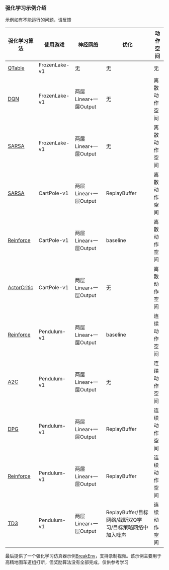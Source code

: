 ### 强化学习示例介绍

示例如有不能运行的问题，请反馈

| 强化学习算法  | 使用游戏 | 神经网络 | 优化 | 动作空间 |
| ----------- | ----------- | ----------- | ----------- | ----------- | 
| [QTable](rainbow/00_FrozenLake_QTable.ipynb)      | FrozenLake-v1 | 无 | 无 | 无 | 
| [DQN](rainbow/01_FrozenLake_DQN.ipynb)         | FrozenLake-v1  | 两层Linear+一层Output | 无 | 离散动作空间 | 
| [SARSA](rainbow/02_FrozenLake_SARSA.ipynb)       | FrozenLake-v1  | 两层Linear+一层Output | 无 | 离散动作空间 | 
| [SARSA](rainbow/03_CartPole_ReplayBuffer.ipynb)        | CartPole-v1  | 两层Linear+一层Output | ReplayBuffer | 离散动作空间 |
| [Reinforce](policy/01-Reinforce_MountainCar.ipynb)   | CartPole-v1  | 两层Linear+一层Output | baseline |  离散动作空间  |
| [ActorCritic](policy/02-ActorCritic_CartPole.ipynb) | CartPole-v1  | 两层Linear+一层Output | 无 |  离散动作空间  |
| [Reinforce](policy/03-BaselineReinforce-Pendulum.ipynb) | Pendulum-v1  | 两层Linear+一层Output | baseline | 连续动作空间 |
| [A2C](policy/04-A2C-Pendulum.ipynb) | Pendulum-v1  | 两层Linear+一层Output | 无 | 连续动作空间 |
| [DPG](policy/05-DPG-Pendulum.ipynb) | Pendulum-v1  | 两层Linear+一层Output | ReplayBuffer | 连续动作空间 |
| [Reinforce](policy/05-reinforce-Pendulum.ipynb) | Pendulum-v1  | 两层Linear+一层Output | ReplayBuffer | 连续动作空间 |
| [TD3](policy/06-TD3-Pendulum.ipynb) | Pendulum-v1  | 两层Linear+一层Output | ReplayBuffer/目标网络/截断双Q学习/目标策略网络中加入噪声 | 连续动作空间 |

最后提供了一个强化学习仿真器示例[BreakEnv](BreakEnv.py)，支持录制视频。该示例主要用于高精地图车道组打断，但奖励算法没有全部完成，仅供参考学习
